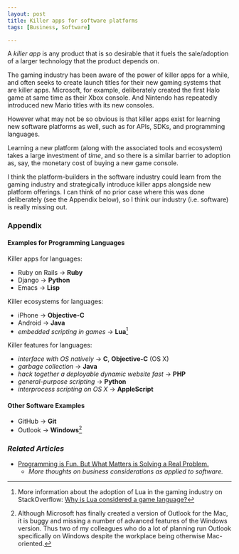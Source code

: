 ```yaml
---
layout: post
title: Killer apps for software platforms
tags: [Business, Software]

---
```


A *killer app* is any product that is so desirable that it fuels the sale/adoption of a larger technology that the product depends on.

The gaming industry has been aware of the power of killer apps for a while, and often seeks to create launch titles for their new gaming systems that are killer apps. Microsoft, for example, deliberately created the first Halo game at same time as their Xbox console. And Nintendo has repeatedly introduced new Mario titles with its new consoles.

<!-- Similarly, some of the classic examples of killer apps were the first entrants in new software categories: word processors (WordStar) and spreadsheets (VisiCalc and Lotus 1-2-3). -->

However what may not be so obvious is that killer apps exist for learning new software platforms as well, such as for APIs, SDKs, and programming languages.

Learning a new platform (along with the associated tools and ecosystem) takes a large investment of *time*, and so there is a similar barrier to adoption as, say, the monetary cost of buying a new game console.

I think the platform-builders in the software industry could learn from the gaming industry and strategically introduce killer apps alongside new platform offerings.  I can think of no prior case where this was done deliberately (see the Appendix below), so I think our industry (i.e. software) is really missing out.

### Appendix

#### Examples for Programming Languages

Killer apps for languages:

* Ruby on Rails -> **Ruby**
* Django -> **Python**
* Emacs -> **Lisp**

Killer ecosystems for languages:

* iPhone -> **Objective-C**
* Android -> **Java**
* *embedded scripting in games* -> **Lua**[^wow-lua]

Killer features for languages:

* *interface with OS natively* -> **C**, **Objective-C** (OS X)
* *garbage collection* -> **Java**
* *hack together a deployable dynamic website fast* -> **PHP**
* *general-purpose scripting* -> **Python**
* *interprocess scripting on OS X* -> **AppleScript**

#### Other Software Examples

* GitHub -> **Git**
* Outlook -> **Windows**[^outlook]

### *Related Articles*

* [Programming is Fun. But What Matters is Solving a Real Problem.](/articles/2013/01/08/programming-is-fun-but-what-matters-is-solving-a-real-problem/)
    * *More thoughts on business considerations as applied to software.*


[^wow-lua]: More information about the adoption of Lua in the gaming industry on StackOverflow: [Why is Lua considered a game language?](http://stackoverflow.com/questions/38338/why-is-lua-considered-a-game-language)

[^outlook]: Although Microsoft has finally created a version of Outlook for the Mac, it is buggy and missing a number of advanced features of the Windows version. Thus two of my colleagues <!-- Neeraj and Dee --> who do a lot of planning run Outlook specifically on Windows despite the workplace being otherwise Mac-oriented.